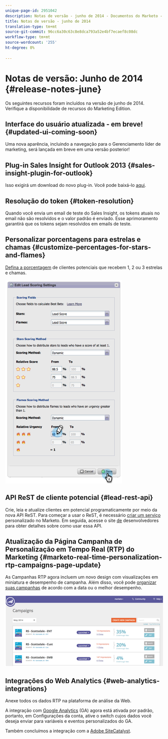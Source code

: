 ```yaml
---
unique-page-id: 2951042
description: Notas de versão - junho de 2014 - Documentos do Marketo - Documentação do produto
title: Notas de versão - junho de 2014
translation-type: tm+mt
source-git-commit: 96cc6a30c63c8e8dca793a52e4bf7ecaef8c08dc
workflow-type: tm+mt
source-wordcount: '255'
ht-degree: 0%

---
```



# Notas de versão: Junho de 2014 {#release-notes-june}

Os seguintes recursos foram incluídos na versão de junho de 2014. Verifique a disponibilidade de recursos do Marketing Edition.

## Interface do usuário atualizada - em breve! {#updated-ui-coming-soon}

Uma nova aparência, incluindo a navegação para o Gerenciamento líder de marketing, será lançada em breve em uma versão posterior!

## Plug-in Sales Insight for Outlook 2013 {#sales-insight-plugin-for-outlook}

Isso exigirá um download do novo plug-in. Você pode baixá-lo [aqui](../../product-docs/marketo-sales-insight/msi-outlook-plugin/install-the-marketo-email-add-in-for-outlook-with-a-registration-code.md).

## Resolução do token {#token-resolution}

Quando você envia um email de teste do Sales Insight, os tokens atuais no email não são resolvidos e o valor padrão é enviado. Esse aprimoramento garantirá que os tokens sejam resolvidos em emails de teste.

## Personalizar porcentagens para estrelas e chamas {#customize-percentages-for-stars-and-flames}

[Defina a porcentagem](../../product-docs/marketo-sales-insight/msi-for-salesforce/features/stars-and-flames/customize-stars-and-flames.md) de clientes potenciais que recebem 1, 2 ou 3 estrelas e chamas.

![](assets/image2014-9-22-13-3a50-3a31.png)

## API ReST de cliente potencial {#lead-rest-api}

Crie, leia e atualize clientes em potencial programaticamente por meio da nova API ReST. Para começar a usar o ReST, é necessário [criar um serviço](../../product-docs/administration/additional-integrations/create-a-custom-service-for-use-with-rest-api.md) personalizado no Marketo. Em seguida, acesse o site [de](http://developers.marketo.com/documentation/rest/) desenvolvedores para obter detalhes sobre como usar essa API.

## Atualização da Página Campanha de Personalização em Tempo Real (RTP) do Marketing {#marketo-real-time-personalization-rtp-campaigns-page-update}

As Campanhas RTP agora incluem um novo design com visualizações em miniatura e desempenho de campanha. Além disso, você pode [organizar suas campanhas](../../product-docs/web-personalization/working-with-web-campaigns/sort-web-campaigns-by-latest-or-top-performing.md) de acordo com a data ou o melhor desempenho.

![](assets/image2014-9-22-13-3a50-3a57.png)

## Integrações do Web Analytics {#web-analytics-integrations}

Anexe todos os dados RTP na plataforma de análise da Web.

A integração com [Google Analytics](../../product-docs/web-personalization/reporting-for-web-personalization/web-analytics-integrations/integrate-rtp-with-google-analytics.md) (GA) agora está ativada por padrão, portanto, em Configurações da conta, ative o switch cujos dados você deseja enviar para variáveis e eventos personalizados do GA.

Também concluímos a integração com a [Adobe SiteCatalyst](../../product-docs/web-personalization/reporting-for-web-personalization/web-analytics-integrations/integrate-with-adobe-analytics.md).
